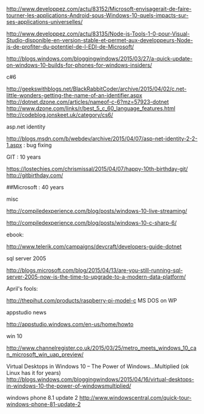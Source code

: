 
http://www.developpez.com/actu/83152/Microsoft-envisagerait-de-faire-tourner-les-applications-Android-sous-Windows-10-quels-impacts-sur-ses-applications-universelles/

http://www.developpez.com/actu/83135/Node-js-Tools-1-0-pour-Visual-Studio-disponible-en-version-stable-et-permet-aux-developpeurs-Node-js-de-profiter-du-potentiel-de-l-EDI-de-Microsoft/

http://blogs.windows.com/bloggingwindows/2015/03/27/a-quick-update-on-windows-10-builds-for-phones-for-windows-insiders/

c#6

http://geekswithblogs.net/BlackRabbitCoder/archive/2015/04/02/c.net-little-wonders-getting-the-name-of-an-identifier.aspx
http://dotnet.dzone.com/articles/nameof-c-6?mz=57923-dotnet
http://www.dzone.com/links/r/best_5_c_60_language_features.html
http://codeblog.jonskeet.uk/category/cs6/


asp.net identity

http://blogs.msdn.com/b/webdev/archive/2015/04/07/asp-net-identity-2-2-1.aspx : bug fixing


GIT : 10 years

https://lostechies.com/chrismissal/2015/04/07/happy-10th-birthday-git/
http://gitbirthday.com/


##Microsoft : 40 years

misc

http://compiledexperience.com/blog/posts/windows-10-live-streaming/

http://compiledexperience.com/blog/posts/windows-10-c-sharp-6/

ebook:

http://www.telerik.com/campaigns/devcraft/developers-guide-dotnet


sql server 2005

http://blogs.microsoft.com/blog/2015/04/13/are-you-still-running-sql-server-2005-now-is-the-time-to-upgrade-to-a-modern-data-platform/

April's fools: 

http://thepihut.com/products/raspberry-pi-model-c
MS DOS on WP



appstudio news

http://appstudio.windows.com/en-us/home/howto


win 10

http://www.channelregister.co.uk/2015/03/25/metro_meets_windows_10_can_microsoft_win_uap_preview/

Virtual Desktops in Windows 10 – The Power of Windows…Multiplied (ok Linux has it for years)
http://blogs.windows.com/bloggingwindows/2015/04/16/virtual-desktops-in-windows-10-the-power-of-windowsmultiplied/


windows phone 8.1 update 2
http://www.windowscentral.com/quick-tour-windows-phone-81-update-2



